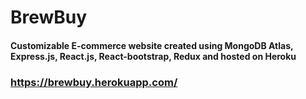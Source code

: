 # BrewBuy

#### Customizable E-commerce website created using MongoDB Atlas, Express.js, React.js, React-bootstrap, Redux and hosted on Heroku 

### https://brewbuy.herokuapp.com/
